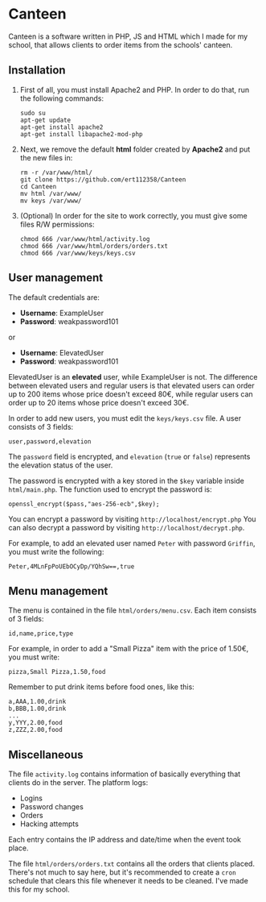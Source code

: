 # Canteen

Canteen is a software written in PHP, JS and HTML which I made for my school, that allows clients to order items from the schools' canteen.

## Installation

 1. First of all, you must install Apache2 and PHP. In order to do that, run the following commands:
 
		sudo su
		apt-get update
		apt-get install apache2
		apt-get install libapache2-mod-php

 2. Next, we remove the default **html** folder created by **Apache2** and put the new files in:

		rm -r /var/www/html/
		git clone https://github.com/ert112358/Canteen
		cd Canteen
		mv html /var/www/
		mv keys /var/www/

 3. (Optional) In order for the site to work correctly, you must give some files R/W permissions:

		chmod 666 /var/www/html/activity.log
		chmod 666 /var/www/html/orders/orders.txt
		chmod 666 /var/www/keys/keys.csv

## User management

The default credentials are:

 - **Username**: ExampleUser
 - **Password**: weakpassword101
 
 or
 
- **Username**: ElevatedUser
 - **Password**: weakpassword101

ElevatedUser is an **elevated** user, while ExampleUser is not. The difference between elevated users and regular users is that elevated users can order up to 200 items whose price doesn't exceed 80€, while regular users can order up to 20 items whose price doesn't exceed 30€.

In order to add new users, you must edit the `keys/keys.csv` file. A user consists of 3 fields:

	user,password,elevation
	
The `password` field is encrypted, and `elevation` (`true` or `false`) represents the elevation status of the user.

The password is encrypted with a key stored in the `$key` variable inside `html/main.php`. The function used to encrypt the password is:

	openssl_encrypt($pass,"aes-256-ecb",$key);
		
You can encrypt a password by visiting `http://localhost/encrypt.php`
You can also decrypt a password by visiting `http://localhost/decrypt.php`.

For example, to add an elevated user named `Peter` with password `Griffin`, you must write the following:

	Peter,4MLnFpPoUEbOCyDp/YQhSw==,true

## Menu management

The menu is contained in the file `html/orders/menu.csv`.
Each item consists of 3 fields:

	id,name,price,type

For example, in order to add a "Small Pizza" item with the price of 1.50€, you must write:

	pizza,Small Pizza,1.50,food

Remember to put drink items before food ones, like this:

	a,AAA,1.00,drink
	b,BBB,1.00,drink
	...
	y,YYY,2.00,food
	z,ZZZ,2.00,food

## Miscellaneous

The file `activity.log` contains information of basically everything that clients do in the server. The platform logs:

 - Logins
 - Password changes
 - Orders
 - Hacking attempts

Each entry contains the IP address and date/time when the event took place.

The file `html/orders/orders.txt` contains all the orders that clients placed. There's not much to say here, but it's recommended to create a `cron` schedule that clears this file whenever it needs to be cleaned. I've made this for my school.

